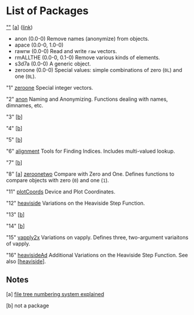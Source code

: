 List of Packages
================

[""](../../../0) \[[a](#Notes)\] ([link](../../../0))

- anon (0.0-0) Remove names (anonymize) from objects.
- apace (0.0-0, 1.0-0)
- rawrw (0.0-0) Read and write `raw` vectors.
- rmALLTHE (0.0-0, 0.1-0) Remove various kinds of elements.
- s3d7a (0.0-0) A generic object.
- zeroone (0.0-0) Special values: simple combinations of zero (`0L`) and one (`0L`).

"1" [zeroone](../../../1/0) Special integer vectors.

"2" [anon](../../../2/0) Naming and Anonymizing. Functions dealing with names, dimnames, etc.

"3" \[[b](#Notes)\]

"4" \[[b](#Notes)\]

"5" \[[b](#Notes)\]

"6" [alignment](../../../6/0) Tools for Finding Indices. Includes multi-valued lookup.

"7" \[[b](#Notes)\]

"8" \[[a](#Notes)\] [zeroonetwo](../../../8/0) Compare with Zero and One. Defines functions to compare objects with zero (`0`) and one (`1`).

"11" [plotCoords](../../../1/1/0) Device and Plot Coordinates.

<a id="heaviside"></a>
"12" [heaviside](../../../1/2/0)
Variations on the Heaviside Step Function.

"13" \[[b](#Notes)\]

"14" \[[b](#Notes)\]

"15" [vapply2x](../../../1/5/0) Variations on vapply. Defines three, two-argument variaitons of vapply.

"16" [heavisideAd](../../../1/6/0)
Additional Variations on the Heaviside Step Function.
See also \[[heaviside](#heaviside)\].


Notes
-----

<a id="Notes"></a>
  
\[a\] [file tree numbering system explained](./numbers.md)

\[b\] not a package
